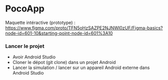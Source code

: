 # PocoApp

Maquette intéractive (prototype) : https://www.figma.com/proto/TFN5oHzSAZPE2NJNWI0zUF/Figma-basics?node-id=601-10&starting-point-node-id=601%3A10

### Lancer le projet

- Avoir Android Studio
- Cloner le dépot (git clone) dans un projet Android
- Lancer la simulation / lancer sur un appareil Android externe dans Android Studio
